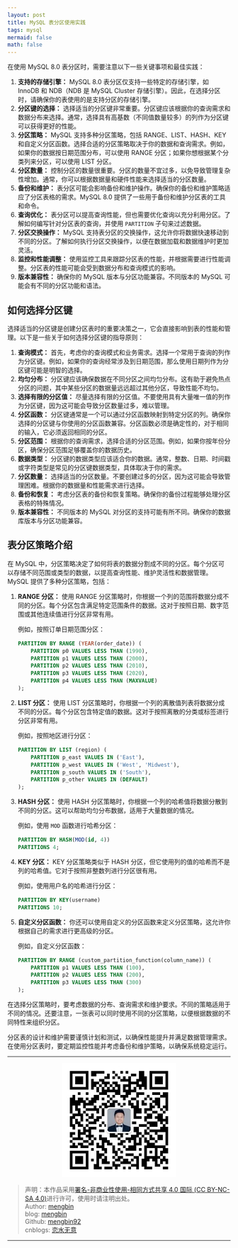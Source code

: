 ```yaml
---
layout: post
title: MySQL 表分区使用实践
tags: mysql
mermaid: false
math: false
---  
```


在使用 MySQL 8.0 表分区时，需要注意以下一些关键事项和最佳实践：

1. **支持的存储引擎：** MySQL 8.0 表分区仅支持一些特定的存储引擎，如 InnoDB 和 NDB（NDB 是 MySQL Cluster 存储引擎）。因此，在选择分区时，请确保你的表使用的是支持分区的存储引擎。
2. **分区键的选择：** 选择适当的分区键非常重要。分区键应该根据你的查询需求和数据分布来选择。通常，选择具有高基数（不同值数量较多）的列作为分区键可以获得更好的性能。
3. **分区策略：** MySQL 支持多种分区策略，包括 RANGE、LIST、HASH、KEY 和自定义分区函数。选择合适的分区策略取决于你的数据和查询需求。例如，如果你的数据按日期范围分布，可以使用 RANGE 分区；如果你想根据某个分类列来分区，可以使用 LIST 分区。
4. **分区数量：** 控制分区的数量很重要。分区的数量不宜过多，以免导致管理复杂性增加。通常，你可以根据数据量和硬件性能来选择适当的分区数量。
5. **备份和维护：** 表分区可能会影响备份和维护操作。确保你的备份和维护策略适应了分区表格的需求。MySQL 8.0 提供了一些用于备份和维护分区表的工具和命令。
6. **查询优化：** 表分区可以提高查询性能，但也需要优化查询以充分利用分区。了解如何编写针对分区表的查询，并使用 `PARTITION` 子句来过滤数据。
7. **分区交换操作：** MySQL 支持表分区的交换操作，这允许你将数据快速移动到不同的分区。了解如何执行分区交换操作，以便在数据加载和数据维护时更加灵活。
8. **监控和性能调整：** 使用监控工具来跟踪分区表的性能，并根据需要进行性能调整。分区表的性能可能会受到数据分布和查询模式的影响。
9. **版本兼容性：** 确保你的 MySQL 版本与分区功能兼容。不同版本的 MySQL 可能会有不同的分区功能和语法。

## 如何选择分区键

选择适当的分区键是创建分区表时的重要决策之一，它会直接影响到表的性能和管理。以下是一些关于如何选择分区键的指导原则：

1. **查询模式：** 首先，考虑你的查询模式和业务需求。选择一个常用于查询的列作为分区键。例如，如果你的查询经常涉及到日期范围，那么使用日期列作为分区键可能是明智的选择。
2. **均匀分布：** 分区键应该确保数据在不同分区之间均匀分布。这有助于避免热点分区的问题，其中某些分区的数据量远远超过其他分区，导致性能不均匀。
3. **选择有限的分区值：** 尽量选择有限的分区值。不要使用具有大量唯一值的列作为分区键，因为这可能会导致分区数量过多，难以管理。
4. **分区函数：** 分区键通常是一个可以通过分区函数映射到特定分区的列。确保你选择的分区键与你使用的分区函数兼容。分区函数必须是确定性的，对于相同的输入，它必须返回相同的分区。
5. **分区范围：** 根据你的查询需求，选择合适的分区范围。例如，如果你按年份分区，确保分区范围足够覆盖你的数据历史。
6. **数据类型：** 分区键的数据类型应该适合你的数据。通常，整数、日期、时间戳或字符类型是常见的分区键数据类型，具体取决于你的需求。
7. **分区数量：** 选择适当的分区数量。不要创建过多的分区，因为这可能会导致管理困难。根据你的数据量和性能需求进行选择。
8. **备份和恢复：** 考虑分区表的备份和恢复策略。确保你的备份过程能够处理分区表格的特殊情况。
9. **版本兼容性：** 不同版本的 MySQL 对分区的支持可能有所不同。确保你的数据库版本与分区功能兼容。

## 表分区策略介绍

在 MySQL 中，分区策略决定了如何将表的数据分割成不同的分区。每个分区可以存储不同范围或类型的数据，以提高查询性能、维护灵活性和数据管理。MySQL 提供了多种分区策略，包括：

1. **RANGE 分区：** 使用 RANGE 分区策略时，你根据一个列的范围将数据分成不同的分区。每个分区包含满足特定范围条件的数据。这对于按照日期、数字范围或其他连续值进行分区非常有用。

   例如，按照订单日期范围分区：
   ```sql
   PARTITION BY RANGE (YEAR(order_date)) (
       PARTITION p0 VALUES LESS THAN (1990),
       PARTITION p1 VALUES LESS THAN (2000),
       PARTITION p2 VALUES LESS THAN (2010),
       PARTITION p3 VALUES LESS THAN (2020),
       PARTITION p4 VALUES LESS THAN (MAXVALUE)
   );
   ```

2. **LIST 分区：** 使用 LIST 分区策略时，你根据一个列的离散值列表将数据分成不同的分区。每个分区包含特定值的数据。这对于按照离散的分类或标签进行分区非常有用。

   例如，按照地区进行分区：
   ```sql
   PARTITION BY LIST (region) (
       PARTITION p_east VALUES IN ('East'),
       PARTITION p_west VALUES IN ('West', 'Midwest'),
       PARTITION p_south VALUES IN ('South'),
       PARTITION p_other VALUES IN (DEFAULT)
   );
   ```

3. **HASH 分区：** 使用 HASH 分区策略时，你根据一个列的哈希值将数据分散到不同的分区。这可以帮助均匀分布数据，适用于大量数据的情况。

   例如，使用 `MOD` 函数进行哈希分区：
   ```sql
   PARTITION BY HASH(MOD(id, 4))
   PARTITIONS 4;
   ```

4. **KEY 分区：** KEY 分区策略类似于 HASH 分区，但它使用列的值的哈希而不是列的哈希值。它对于按照非整数列进行分区很有用。

   例如，使用用户名的哈希进行分区：
   ```sql
   PARTITION BY KEY(username)
   PARTITIONS 10;
   ```

5. **自定义分区函数：** 你还可以使用自定义的分区函数来定义分区策略，这允许你根据自己的需求进行更高级的分区。

   例如，自定义分区函数：
   ```sql
   PARTITION BY RANGE (custom_partition_function(column_name)) (
       PARTITION p1 VALUES LESS THAN (100),
       PARTITION p2 VALUES LESS THAN (200),
       PARTITION p3 VALUES LESS THAN (300)
   );
   ```

在选择分区策略时，要考虑数据的分布、查询需求和维护要求。不同的策略适用于不同的情况。还要注意，一张表可以同时使用不同的分区策略，以便根据数据的不同特性来组织分区。

分区表的设计和维护需要谨慎计划和测试，以确保性能提升并满足数据管理需求。在使用分区表时，要定期监控性能并考虑备份和维护策略，以确保系统稳定运行。

---

<div align="center">
  <img src="../img/qrcode_wechat.jpg" alt="孟斯特">
</div>

> 声明：本作品采用[署名-非商业性使用-相同方式共享 4.0 国际 (CC BY-NC-SA 4.0)](https://creativecommons.org/licenses/by-nc-sa/4.0/deed.zh)进行许可，使用时请注明出处。  
> Author: [mengbin](mengbin1992@outlook.com)  
> blog: [mengbin](https://mengbin.top)  
> Github: [mengbin92](https://mengbin92.github.io/)  
> cnblogs: [恋水无意](https://www.cnblogs.com/lianshuiwuyi/)  

---
